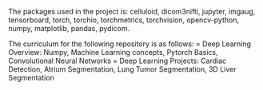 The packages used in the project is: celluloid, dicom3nifti, jupyter, imgaug, tensorboard, torch, torchio, torchmetrics, torchvision, opencv-python, numpy, matplotlib, pandas, pydicom. 

The curriculum for the following repository is as follows: 
    = Deep Learning Overview: Numpy, Machine Learning concepts, Pytorch Basics, Convolutional Neural Networks 
    = Deep Learning Projects: Cardiac Detection, Atrium Segmentation, Lung Tumor Segmentation, 3D Liver Segmentation 

